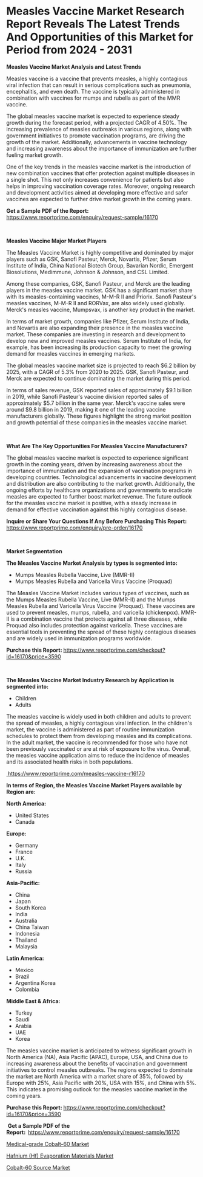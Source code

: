 <p><h1>Measles Vaccine Market Research Report Reveals The Latest Trends And Opportunities of this Market for Period from 2024 - 2031</h1></p><p><strong>Measles Vaccine Market Analysis and Latest Trends</strong></p>
<p><p>Measles vaccine is a vaccine that prevents measles, a highly contagious viral infection that can result in serious complications such as pneumonia, encephalitis, and even death. The vaccine is typically administered in combination with vaccines for mumps and rubella as part of the MMR vaccine.</p><p>The global measles vaccine market is expected to experience steady growth during the forecast period, with a projected CAGR of 4.50%. The increasing prevalence of measles outbreaks in various regions, along with government initiatives to promote vaccination programs, are driving the growth of the market. Additionally, advancements in vaccine technology and increasing awareness about the importance of immunization are further fueling market growth.</p><p>One of the key trends in the measles vaccine market is the introduction of new combination vaccines that offer protection against multiple diseases in a single shot. This not only increases convenience for patients but also helps in improving vaccination coverage rates. Moreover, ongoing research and development activities aimed at developing more effective and safer vaccines are expected to further drive market growth in the coming years.</p></p>
<p><strong>Get a Sample PDF of the Report:&nbsp;</strong> <a href="https://www.reportprime.com/enquiry/request-sample/16170">https://www.reportprime.com/enquiry/request-sample/16170</a></p>
<p>&nbsp;</p>
<p><strong>Measles Vaccine Major Market Players</strong></p>
<p><p>The Measles Vaccine Market is highly competitive and dominated by major players such as GSK, Sanofi Pasteur, Merck, Novartis, Pfizer, Serum Institute of India, China National Biotech Group, Bavarian Nordic, Emergent Biosolutions, Medimmune, Johnson & Johnson, and CSL Limited. </p><p>Among these companies, GSK, Sanofi Pasteur, and Merck are the leading players in the measles vaccine market. GSK has a significant market share with its measles-containing vaccines, M-M-R II and Priorix. Sanofi Pasteur's measles vaccines, M-M-R II and RORVax, are also widely used globally. Merck's measles vaccine, Mumpsvax, is another key product in the market.</p><p>In terms of market growth, companies like Pfizer, Serum Institute of India, and Novartis are also expanding their presence in the measles vaccine market. These companies are investing in research and development to develop new and improved measles vaccines. Serum Institute of India, for example, has been increasing its production capacity to meet the growing demand for measles vaccines in emerging markets.</p><p>The global measles vaccine market size is projected to reach $6.2 billion by 2025, with a CAGR of 5.3% from 2020 to 2025. GSK, Sanofi Pasteur, and Merck are expected to continue dominating the market during this period.</p><p>In terms of sales revenue, GSK reported sales of approximately $9.1 billion in 2019, while Sanofi Pasteur's vaccine division reported sales of approximately $5.7 billion in the same year. Merck's vaccine sales were around $9.8 billion in 2019, making it one of the leading vaccine manufacturers globally. These figures highlight the strong market position and growth potential of these companies in the measles vaccine market.</p></p>
<p>&nbsp;</p>
<p><strong>What Are The Key Opportunities For Measles Vaccine Manufacturers?</strong></p>
<p><p>The global measles vaccine market is expected to experience significant growth in the coming years, driven by increasing awareness about the importance of immunization and the expansion of vaccination programs in developing countries. Technological advancements in vaccine development and distribution are also contributing to the market growth. Additionally, the ongoing efforts by healthcare organizations and governments to eradicate measles are expected to further boost market revenue. The future outlook for the measles vaccine market is positive, with a steady increase in demand for effective vaccination against this highly contagious disease.</p></p>
<p><strong>Inquire or Share Your Questions If Any Before Purchasing This Report:</strong> <a href="https://www.reportprime.com/enquiry/pre-order/16170">https://www.reportprime.com/enquiry/pre-order/16170</a></p>
<p>&nbsp;</p>
<p><strong>Market Segmentation</strong></p>
<p><strong>The Measles Vaccine Market Analysis by types is segmented into:</strong></p>
<p><ul><li>Mumps Measles Rubella Vaccine, Live (MMR-II)</li><li>Mumps Measles Rubella and Varicella Virus Vaccine (Proquad)</li></ul></p>
<p><p>The Measles Vaccine Market includes various types of vaccines, such as the Mumps Measles Rubella Vaccine, Live (MMR-II) and the Mumps Measles Rubella and Varicella Virus Vaccine (Proquad). These vaccines are used to prevent measles, mumps, rubella, and varicella (chickenpox). MMR-II is a combination vaccine that protects against all three diseases, while Proquad also includes protection against varicella. These vaccines are essential tools in preventing the spread of these highly contagious diseases and are widely used in immunization programs worldwide.</p></p>
<p><strong>Purchase this Report:&nbsp;</strong><a href="https://www.reportprime.com/checkout?id=16170&price=3590">https://www.reportprime.com/checkout?id=16170&price=3590</a></p>
<p>&nbsp;</p>
<p><strong>The Measles Vaccine Market Industry Research by Application is segmented into:</strong></p>
<p><ul><li>Children</li><li>Adults</li></ul></p>
<p><p>The measles vaccine is widely used in both children and adults to prevent the spread of measles, a highly contagious viral infection. In the children's market, the vaccine is administered as part of routine immunization schedules to protect them from developing measles and its complications. In the adult market, the vaccine is recommended for those who have not been previously vaccinated or are at risk of exposure to the virus. Overall, the measles vaccine application aims to reduce the incidence of measles and its associated health risks in both populations.</p></p>
<p><a href="https://www.reportprime.com/measles-vaccine-r16170">&nbsp;https://www.reportprime.com/measles-vaccine-r16170</a></p>
<p><strong>In terms of Region, the Measles Vaccine Market Players available by Region are:</strong></p>
<p>
    <p> <strong> North America: </strong>
        <ul>
            <li>United States</li>
            <li>Canada</li>
        </ul>
        </p> 
    <p> <strong> Europe: </strong>
        <ul>
            <li>Germany</li>
            <li>France</li>
            <li>U.K.</li>
            <li>Italy</li>
            <li>Russia</li>
        </ul>
        </p> 
    <p> <strong> Asia-Pacific: </strong>
        <ul>
            <li>China</li>
            <li>Japan</li>
            <li>South Korea</li>
            <li>India</li>
            <li>Australia</li>
            <li>China Taiwan</li>
            <li>Indonesia</li>
            <li>Thailand</li>
            <li>Malaysia</li>
        </ul>
        </p> 
    <p> <strong> Latin America: </strong>
        <ul>
            <li>Mexico</li>
            <li>Brazil</li>
            <li>Argentina Korea</li>
            <li>Colombia</li>
        </ul>
        </p> 
    <p> <strong> Middle East & Africa: </strong>
        <ul>
            <li>Turkey</li>
            <li>Saudi</li>
            <li>Arabia</li>
            <li>UAE</li>
            <li>Korea</li>
        </ul>
    </p>
    </p>
<p><p>The measles vaccine market is anticipated to witness significant growth in North America (NA), Asia Pacific (APAC), Europe, USA, and China due to increasing awareness about the benefits of vaccination and government initiatives to control measles outbreaks. The regions expected to dominate the market are North America with a market share of 35%, followed by Europe with 25%, Asia Pacific with 20%, USA with 15%, and China with 5%. This indicates a promising outlook for the measles vaccine market in the coming years.</p></p>
<p><strong>Purchase this Report: </strong><a href="https://www.reportprime.com/checkout?id=16170&price=3590">https://www.reportprime.com/checkout?id=16170&price=3590</a></p>
<p>&nbsp;<strong>Get a Sample PDF of the Report:&nbsp;&nbsp;</strong><a href="https://www.reportprime.com/enquiry/request-sample/16170">https://www.reportprime.com/enquiry/request-sample/16170</a></p>
<p><strong></strong></p>
<p><p><a href="https://www.linkedin.com/pulse/medical-grade-cobalt-60-market-size-examines-its-scope-primary-qlgnc?trackingId=WchoUE%2BLt6NfvfOJvyQRWg%3D%3D">Medical-grade Cobalt-60 Market</a></p><p><a href="https://www.linkedin.com/pulse/hafnium-hf-evaporation-materials-market-analysis-examines-fsohc?trackingId=e6v8Y4ylSeWROIlSWCjRpQ%3D%3D">Hafnium (Hf) Evaporation Materials Market</a></p><p><a href="https://www.linkedin.com/pulse/cobalt-60-source-market-offers-provide-insightful-data-h2ozc?trackingId=Hwfztl1F1J5vw33P6l%2Bzjw%3D%3D">Cobalt-60 Source Market</a></p></p>